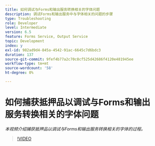 ```yaml
---
title: 如何调试与Forms和输出服务转换相关的字体问题
description: 调试Forms和输出服务中与字体相关的问题的步骤
type: Troubleshooting
role: Developer
level: Intermediate
version: 6.5
feature: Forms Service, Output Service
topic: Development
index: y
exl-id: 982ad9d4-845a-4542-91ac-6645c7d6bdc3
duration: 137
source-git-commit: 9fef4b77a2c70c8cf525d42686f4120e481945ee
workflow-type: tm+mt
source-wordcount: '58'
ht-degree: 0%

---
```


# 如何捕获抵押品以调试与Forms和输出服务转换相关的字体问题

*本视频介绍捕获抵押品以调试与Forms和输出服务转换相关的字体的过程。*

>[!VIDEO](https://video.tv.adobe.com/v/335487?quality=12&learn=on)
